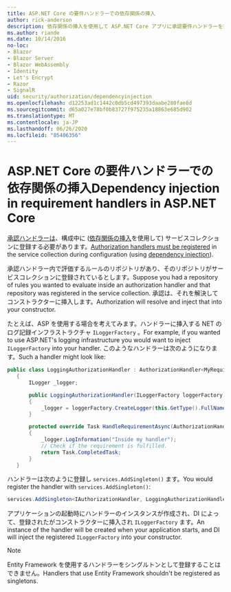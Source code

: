 ```yaml
---
title: ASP.NET Core の要件ハンドラーでの依存関係の挿入
author: rick-anderson
description: 依存関係の挿入を使用して ASP.NET Core アプリに承認要件ハンドラーを挿入する方法について説明します。
ms.author: riande
ms.date: 10/14/2016
no-loc:
- Blazor
- Blazor Server
- Blazor WebAssembly
- Identity
- Let's Encrypt
- Razor
- SignalR
uid: security/authorization/dependencyinjection
ms.openlocfilehash: d12253ad1c1442c0db5cd497393daabe280fae8d
ms.sourcegitcommit: d65a027e78bf0b83727f975235a18863e685d902
ms.translationtype: MT
ms.contentlocale: ja-JP
ms.lasthandoff: 06/26/2020
ms.locfileid: "85406356"
---
```

# <a name="dependency-injection-in-requirement-handlers-in-aspnet-core"></a><span data-ttu-id="b7518-103">ASP.NET Core の要件ハンドラーでの依存関係の挿入</span><span class="sxs-lookup"><span data-stu-id="b7518-103">Dependency injection in requirement handlers in ASP.NET Core</span></span>

<a name="security-authorization-di"></a>

<span data-ttu-id="b7518-104">[承認ハンドラーは](xref:security/authorization/policies#handler-registration)、構成中に ([依存関係の挿入](xref:fundamentals/dependency-injection)を使用して) サービスコレクションに登録する必要があります。</span><span class="sxs-lookup"><span data-stu-id="b7518-104">[Authorization handlers must be registered](xref:security/authorization/policies#handler-registration) in the service collection during configuration (using [dependency injection](xref:fundamentals/dependency-injection)).</span></span>

<span data-ttu-id="b7518-105">承認ハンドラー内で評価するルールのリポジトリがあり、そのリポジトリがサービスコレクションに登録されているとします。</span><span class="sxs-lookup"><span data-stu-id="b7518-105">Suppose you had a repository of rules you wanted to evaluate inside an authorization handler and that repository was registered in the service collection.</span></span> <span data-ttu-id="b7518-106">承認は、それを解決してコンストラクターに挿入します。</span><span class="sxs-lookup"><span data-stu-id="b7518-106">Authorization will resolve and inject that into your constructor.</span></span>

<span data-ttu-id="b7518-107">たとえば、ASP を使用する場合を考えてみます。ハンドラーに挿入する NET のログ記録インフラストラクチャ `ILoggerFactory` 。</span><span class="sxs-lookup"><span data-stu-id="b7518-107">For example, if you wanted to use ASP.NET's logging infrastructure you would want to inject `ILoggerFactory` into your handler.</span></span> <span data-ttu-id="b7518-108">このようなハンドラーは次のようになります。</span><span class="sxs-lookup"><span data-stu-id="b7518-108">Such a handler might look like:</span></span>

```csharp
public class LoggingAuthorizationHandler : AuthorizationHandler<MyRequirement>
   {
       ILogger _logger;

       public LoggingAuthorizationHandler(ILoggerFactory loggerFactory)
       {
           _logger = loggerFactory.CreateLogger(this.GetType().FullName);
       }

       protected override Task HandleRequirementAsync(AuthorizationHandlerContext context, MyRequirement requirement)
       {
           _logger.LogInformation("Inside my handler");
           // Check if the requirement is fulfilled.
           return Task.CompletedTask;
       }
   }
   ```

<span data-ttu-id="b7518-109">ハンドラーは次のように登録し `services.AddSingleton()` ます。</span><span class="sxs-lookup"><span data-stu-id="b7518-109">You would register the handler with `services.AddSingleton()`:</span></span>

```csharp
services.AddSingleton<IAuthorizationHandler, LoggingAuthorizationHandler>();
```

<span data-ttu-id="b7518-110">アプリケーションの起動時にハンドラーのインスタンスが作成され、DI によって、登録されたがコンストラクターに挿入され `ILoggerFactory` ます。</span><span class="sxs-lookup"><span data-stu-id="b7518-110">An instance of the handler will be created when your application starts, and DI will inject the registered `ILoggerFactory` into your constructor.</span></span>

> [!NOTE]
> <span data-ttu-id="b7518-111">Entity Framework を使用するハンドラーをシングルトンとして登録することはできません。</span><span class="sxs-lookup"><span data-stu-id="b7518-111">Handlers that use Entity Framework shouldn't be registered as singletons.</span></span>
